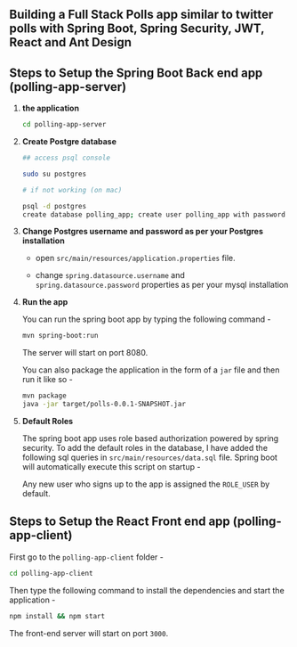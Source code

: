 ## Building a Full Stack Polls app similar to twitter polls with Spring Boot, Spring Security, JWT, React and Ant Design

## Steps to Setup the Spring Boot Back end app (polling-app-server)

1. **the application**

	```bash
	cd polling-app-server
	```

2. **Create Postgre database**

	```bash
	## access psql console
	
	sudo su postgres
	
	# if not working (on mac)
	
	psql -d postgres
	create database polling_app; create user polling_app with password 'polling_app'; grant all privileges on database polling_app to polling_app;
	```

3. **Change Postgres username and password as per your Postgres installation**

	+ open `src/main/resources/application.properties` file.

	+ change `spring.datasource.username` and `spring.datasource.password` properties as per your mysql installation

4. **Run the app**

	You can run the spring boot app by typing the following command -

	```bash
	mvn spring-boot:run
	```

	The server will start on port 8080.

	You can also package the application in the form of a `jar` file and then run it like so -

	```bash
	mvn package
	java -jar target/polls-0.0.1-SNAPSHOT.jar
	```
5. **Default Roles**
	
	The spring boot app uses role based authorization powered by spring security. To add the default roles in the database, I have added the following sql queries in `src/main/resources/data.sql` file. Spring boot will automatically execute this script on startup -

	Any new user who signs up to the app is assigned the `ROLE_USER` by default.

## Steps to Setup the React Front end app (polling-app-client)

First go to the `polling-app-client` folder -

```bash
cd polling-app-client
```

Then type the following command to install the dependencies and start the application -

```bash
npm install && npm start
```

The front-end server will start on port `3000`.
